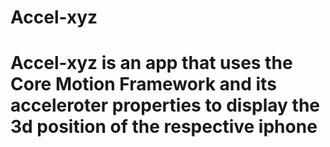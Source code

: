 # Accel-xyz
# Accel-xyz is an app that uses the Core Motion Framework and its acceleroter properties to display the 3d position of the respective iphone
